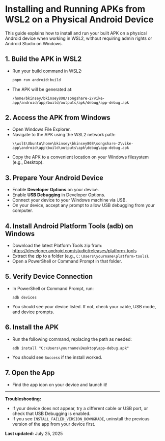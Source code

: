 # Installing and Running APKs from WSL2 on a Physical Android Device

This guide explains how to install and run your built APK on a physical Android device when working in WSL2, without requiring admin rights or Android Studio on Windows.

## 1. Build the APK in WSL2

- Run your build command in WSL2:
  ```sh
  pnpm run android:build
  ```
- The APK will be generated at:
  ```
  /home/bkinsey/bkinsey808/songshare-2/vike-app/android/app/build/outputs/apk/debug/app-debug.apk
  ```

## 2. Access the APK from Windows

- Open Windows File Explorer.
- Navigate to the APK using the WSL2 network path:
  ```
  \\wsl$\Ubuntu\home\bkinsey\bkinsey808\songshare-2\vike-app\android\app\build\outputs\apk\debug\app-debug.apk
  ```
- Copy the APK to a convenient location on your Windows filesystem (e.g., Desktop).

## 3. Prepare Your Android Device

- Enable **Developer Options** on your device.
- Enable **USB Debugging** in Developer Options.
- Connect your device to your Windows machine via USB.
- On your device, accept any prompt to allow USB debugging from your computer.

## 4. Install Android Platform Tools (adb) on Windows

- Download the latest Platform Tools zip from:
  https://developer.android.com/studio/releases/platform-tools
- Extract the zip to a folder (e.g., `C:\Users\yourname\platform-tools`).
- Open a PowerShell or Command Prompt in that folder.

## 5. Verify Device Connection

- In PowerShell or Command Prompt, run:
  ```
  adb devices
  ```
- You should see your device listed. If not, check your cable, USB mode, and device prompts.

## 6. Install the APK

- Run the following command, replacing the path as needed:
  ```
  adb install "C:\Users\yourname\Desktop\app-debug.apk"
  ```
- You should see `Success` if the install worked.

## 7. Open the App

- Find the app icon on your device and launch it!

---

**Troubleshooting:**

- If your device does not appear, try a different cable or USB port, or check that USB Debugging is enabled.
- If you see `INSTALL_FAILED_VERSION_DOWNGRADE`, uninstall the previous version of the app from your device first.

**Last updated:** July 25, 2025
